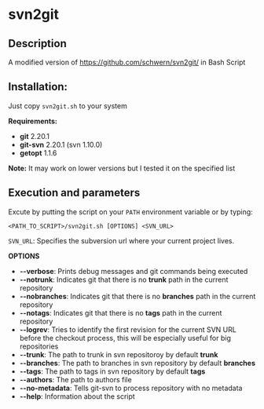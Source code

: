 # svn2git

## Description
A modified version of https://github.com/schwern/svn2git/ in Bash Script

## Installation:

Just copy ```svn2git.sh``` to your system

**Requirements:**
* **git** 2.20.1
* **git-svn** 2.20.1 (svn 1.10.0)
* **getopt** 1.1.6

**Note:**
It may work on lower versions but I tested it on the specified list

## Execution and parameters
Excute by putting the script on your ```PATH``` environment variable or by typing:

```<PATH_TO_SCRIPT>/svn2git.sh [OPTIONS] <SVN_URL>```

```SVN_URL```: Specifies the subversion url where your current project lives.

**OPTIONS**

* **--verbose**: Prints debug messages and git commands being executed
* **--notrunk**: Indicates git that there is no **trunk** path in the current repository
* **--nobranches**: Indicates git that there is no **branches** path in the current repository
* **--notags**: Indicates git that there is no **tags** path in the current repository
* **--logrev**: Tries to identify the first revision for the current SVN URL before the checkout process, this will be especially useful for big repositories
* **--trunk**: The path to trunk in svn repositoroy by default **trunk**
* **--branches**: The path to branches in svn repository by default **branches**
* **--tags**: The path to tags in svn repository by default **tags**
* **--authors**: The path to authors file
* **--no-metadata**: Tells git-svn to process repository with no metadata
* **--help**: Information about the script
